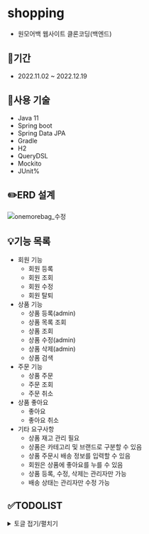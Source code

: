 # shopping
+ 원모어백 웹사이트 클론코딩(백엔드)

## :calendar:기간
+ 2022.11.02 ~ 2022.12.19

## :seedling:사용 기술
+ Java 11
+ Spring boot
+ Spring Data JPA
+ Gradle
+ H2
+ QueryDSL
+ Mockito
+ JUnit%

## :pencil2:ERD 설계
![onemorebag_수정](https://user-images.githubusercontent.com/70851874/210693956-8b497cbd-96a9-4eb0-99da-bf28e16a877f.png)

## :bulb:기능 목록
+ 회원 기능
  + 회원 등록
  + 회원 조회
  + 회원 수정
  + 회원 탈퇴
+ 상품 기능
  + 상품 등록(admin)
  + 상품 목록 조회
  + 상품 조회
  + 상품 수정(admin)
  + 상품 삭제(admin)
  + 상품 검색
+ 주문 기능
  + 상품 주문
  + 주문 조회
  + 주문 취소
+ 상품 좋아요
  + 좋아요
  + 좋아요 취소
+ 기타 요구사항
  + 상품 재고 관리 필요
  + 상품은 카테고리 및 브랜드로 구분할 수 있음
  + 상품 주문시 배송 정보를 입력할 수 있음
  + 회원은 상품에 좋아요를 누를 수 있음
  + 상품 등록, 수정, 삭제는 관리자만 가능
  + 배송 상태는 관리자만 수정 가능

## :white_check_mark:TODOLIST
<details>
<summary>토글 접기/펼치기</summary>
<div markdown="1">

22.11.02
프로젝트 생성
BaseEntity

22.11.07
Member, Delivery, itemLike, Order

22.11.09
Order_Item, Item, Item_File
*category, brand -> item 안에 구현하는 걸로 수정

22.11.11
- category(enum class)
- brand는 enum -> String 으로 변경
- 양방향, 단방향, 연관관계 메서드 최종수정
- MemberRepository, ItemRepository, OrderRepository

22.11.13
- MemberService
- FileStore, FileDto, FileApiController
- item = orderItem erd 일대다(0~∞ -> 1~∞) 수정

22.11.14-19: likelion hackathon

22.11.22
- ItemService, OrderService
- ItemLikeRepository, ItemLikeService

22.11.25
- @Login, LoginMember, LoginArgumentResolver, LoginIntercpetor, SessionConst, WebConfig
- MemberController, MemberApiController, MemberSaveForm, LoginForm

22.11.27
- MyPageApiController(마이페이지조회)
- OrderSaveForm, OrderController
*비고: OrderController에 hasErrors() model 추가

22.11.29
- ItemResponse, ItemApiController(상품목록조회, 상품상세조회, 상품검색)
- ItemCustomRepository, ItemCustomRepositoryImpl, ItemSearchDto, ItemSearchResponse

22.12.01
- ItemSaveForm, ItemUpdateForm
- ItemController, ItemApiController(상품등록, 상품수정, 상품삭제)
- MemberController(회원목록조회)
- MyPageApiController(주문 내역 조회)

22.12.02
- ItemApiController에 좋아요 넘겨주기(상품목록조회, 상품상세조회,상품검색)
- 상품목록조회 MainController로 옮기기("/")
- ItemApiController(상품 좋아요)
- MyPageApiController(좋아요 목록 조회, 회원정보수정 조회)
- MyPageController(회원정보수정)

22.12.05
- MemberTest

22.12.06
- MemberServiceTest

22.12.08
- ItemTest, ItemFileTest, FileStoreTest

22.12.11
- OrderTest, OrderServiceTest

22.12.12
- OrderFindServiceTest(특정회원 주문목록 조회되는지 확인)

22.12.13
- ItemRepositoryTest, ItemLikeRepositoryTest

22.12.15
- ItemSeviceTest, ItemLikeServiceTest

22.12.18
(상품검색 기능수정)
- ItemRepositoryTest
- ItemService
*item에 itemfile이 1:N인데 페이징과 컬렉션 최적화를 위해 item과 itemfile을 따로 조회함

22.12.19
- ItemSeviceTest (상품검색테스트구현)

</div>
</details>
